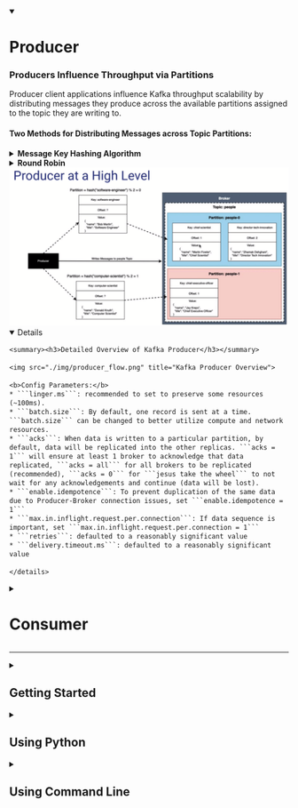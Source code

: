 <details open>
  <summary><h1>Producer</h1></summary>
  
  <h3>Producers Influence Throughput via Partitions</h3>
  Producer client applications influence Kafka throughput scalability by distributing messages they produce across the available partitions assigned to the topic they are writing to.

  <br>

  <h4>Two Methods for Distributing Messages across Topic Partitions:</h4>
  <details>
    <summary><b>Message Key Hashing Algorithm</b></summary>
    <ul>
      <li><b>If a message key is specified</b> then the producer client performs a hash based calculation for aprtition assignment</li>
      <li>hash(key) % num partitions</li>
      <li>All messages that share the same key will be colocated in the same partition maintained in order of arrival to Kafka</li>
    </ul>
  </details>
  <details>
    <summary><b>Round Robin</b></summary>
    <ul>
      <li>If no message key is specified then the producer client distributes the messages it produces round robin style across the partitions</li>
    </ul>
  </details>
  
  <img src="./img/producer_high_level.png" title="Kafka Producer">

  <details open>
  
    <summary><h3>Detailed Overview of Kafka Producer</h3></summary>
    
    <img src="./img/producer_flow.png" title="Kafka Producer Overview">
  
    <b>Config Parameters:</b>
    * ```linger.ms```: recommended to set to preserve some resources (~100ms).
    * ```batch.size```: By default, one record is sent at a time. ```batch.size``` can be changed to better utilize compute and network resources.  
    * ```acks```: When data is written to a particular partition, by default, data will be replicated into the other replicas. ```acks = 1``` will ensure at least 1 broker to acknowledge that data replicated, ```acks = all``` for all brokers to be replicated (recommended), ```acks = 0``` for ```jesus take the wheel``` to not wait for any acknowledgements and continue (data will be lost).
    * ```enable.idempotence```: To prevent duplication of the same data due to Producer-Broker connection issues, set ```enable.idempotence = 1```
    * ```max.in.inflight.request.per.connection```: If data sequence is important, set ```max.in.inflight.request.per.connection = 1```
    * ```retries```: defaulted to a reasonably significant value
    * ```delivery.timeout.ms```: defaulted to a reasonably significant value

    </details>
  
</details>

<details>
  <summary><h1>Consumer</h1></summary>
</details>

<hr>

<details>
  <summary><h2>Getting Started</h2></summary>  
  
  Within the directory with the settings configured in ```docker-composer.yml```
  ### Start up docker-composer
  ```
  > docker-composer up -d
  ```
  ### Show state of composer
  ```
  > docker-compose ps
  ```
  ### Turn off docker environment
  ```
  > docker-composer down -v
  ```
</details>

<details>
  <summary><h2>Using Python</h2></summary>
  
  Start the Kafka Python file ```main.py``` using 
  ```
  > uvicorn main:app --reload
  ```
  
  Start a Consumer in a separate console
  ```
  > docker exec -it cli-tools kafka-console-consumer --bootstrap-server broker0:29092 --topic people.basic.python
  ```
  
  Calling a POST request configured in ```main.py```
  ```
  > http POST :8088/api/people count:=3
  ```
  The Consumer should should show any data if available.
</details>

<details>
  <summary><h2>Using Command Line</h2></summary>
  
  ### Topic Management via CLI within dockerized environment
  ```
  > docker-compose ps
  ```
  There should be a cli-tools container
  
  List Topics inside the Kafka environment
  ```
  > docker exec -it cli-tools kafka-topics --boostrap-server --list broker0:29092,broker1:29093,broker2:29094
  ```
  
  ### Create Topic
  Listing the partition and replication number will override the value specified inside the ```docker-composer.yml```
  ```
  > docker exec -it cli-tools kafka-topics --boostrap-server --create broker0:29092 --topic people --partitions 3 --replication-factor 3
  ```
  
  ### Describe Topics
  ```
  > docker exec -it cli-tools kafka-topics --boostrap-server --describe broker0:29092 --topic people
  ```
  
  ### Delete Topics 
  ```
  > docker exec -it cli-tools kafka-topics --boostrap-server --delete broker0:29092 --topic people
  ```
  
  ### Create Topic with different retention
  1 hour = 360000ms
  ```
  docker exec -it cli-tools kafka-topics --boostrap-server broker0:29092 --topic experiments --config rentention.ms=360000
  ```
  
  ### Describe configs
  ```
  > docker exec -it cli-tools kafka-configs --boostrap-server broker0:29092 --describe -- all --topic experiments
  ```
  
  ### Change Retention of a Topic
  Default retention periond is 2 weeks.
  ```
  > docker exec -it cli-tools kafka-configs --boostrap-server broker0:29092 --alter --entity-type topics --entity-name experiments --add-config retention.ms=500000
  ```
  
  ### Create compacted Topic 
  Topic name = experiments.latest (different name from experiments)
  ```
  > docker exec -it cli-tools kafka-topics --boostrap-server broker0:29092 --create --topic experiments.latest -config cleanup.policy=compact
  ```
  
  <hr>
  
  # Producer & Consumer API
  
  ### Start Producer
  ```
  > docker exec -it cli-tools kafka-console-producer --bootstrap-server broker0:29092 --topic people
  ```
  ### Start Consumer
  ```
  > docker exec -it cli-tools kafka-console-consumer --bootstrap-server broker0:29092 --topic people --from-beginning
  ```
  Within Producer CLI, try typing the following:
  ```
  > {"name":"Martin Fowler", "title":"Chief Scientist"}
  > {"name":"Zhamak Dehghani", "title":"Direct Tech Innovation"}
  ```
  The consumer CLI should reflect the changes accordingly.
  ```
  {"name":"Martin Fowler", "title":"Chief Scientist"}
  {"name":"Zhamak Dehghani", "title":"Direct Tech Innovation"}
  ```
  
  <br>
  
  <h3>Including Keys</h3>
  
  ### Start Producer
  ```
  > docker exec -it cli-tools kafka-console-producer --bootstrap-server broker0:29092 --topic people --property "parse.key=true" --property "key.separator=|"
  ```
  ### Start Consumer
  ```
  > docker exec -it cli-tools kafka-console-consumer --bootstrap-server broker0:29092 --topic people --from-beginning --property "print.key=true"
  ```
  Inputting key-value in the Producer will be as follows:
  ```
  > chief-scientist|{"name":"Martin Fowler", "title":"Chief Scientist"}
  > director-tech-innovation|{"name":"Zhamak Dehghani", "title":"Direct Tech Innovation"}
  ```
  The Consumer console will print the following:
  ```
  chief-scientist  {"name":"Martin Fowler", "title":"Chief Scientist"}
  director-tech-innvation  {"name":"Zhamak Dehghani", "title":"Direct Tech Innovation"}
  ```
</details>
